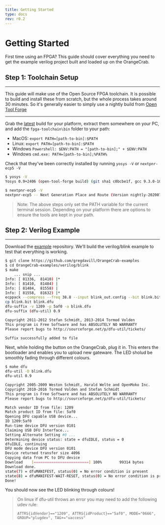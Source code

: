 ```yaml
---
title: Getting Started
type: docs
rev: r0.2
---
```


# Getting Started

First time using an FPGA? This guide should cover everything you need to get the example verilog project built and loaded up on the OrangeCrab.

## Step 1: Toolchain Setup
---

This guide will make use of the Open Source FPGA toolchain. It is possible to build and install these from scratch, but the whole process takes around 30 minutes. So it's generally easier to simply use a nightly build from [Open Tool Forge](https://github.com/open-tool-forge/)

---

Grab the [latest](https://github.com/open-tool-forge/fpga-toolchain/releases) build for your platform, extract them somewhere on your PC, and add the `fpga-toolchain\bin` folder to your path:

 - MacOS: `export PATH=[path-to-bin]:$PATH`
 - Linux: `export PATH=[path-to-bin]:$PATH`
 - Windows `Powershell: $ENV:PATH = "[path-to-bin];" + $ENV:PATH`
 - Windows `cmd.exe: PATH=[path-to-bin];%PATH%`

Check that they've been correctly installed by running `yosys -V` or `nextpnr-ecp5 -V`

```bash
$ yosys -V
Yosys 0.9+2406 (open-tool-forge build) (git sha1 c0bcbe1f, gcc 9.3.0-10ubuntu2 -Os)

$ nextpnr-ecp5 -V
nextpnr-ecp5 -- Next Generation Place and Route (Version nightly-20200707)
```

> Note: The above steps only set the PATH variable for the current terminal session. Depending on your platform there are options to ensure the tools are kept in your path. 

## Step 2: Verilog Example
---
Download the [example](https://github.com/gregdavill/OrangeCrab-examples) repository. We'll build the verilog/blink example to test that everything is working.
```bash
$ git clone https://github.com/gregdavill/OrangeCrab-examples
$ cd OrangeCrab-examples/verilog/blink
$ make
    ... snip ...
Info: [ 81336,  81410) |* 
Info: [ 81410,  81484) | 
Info: [ 81484,  81558) | 
Info: [ 81558,  81632) |* 
ecppack --compress --freq 38.8 --input blink_out.config --bit blink.bit
cp blink.bit blink.dfu
dfu-suffix -v 1209 -p 5af0 -a blink.dfu
dfu-suffix (dfu-util) 0.9

Copyright 2011-2012 Stefan Schmidt, 2013-2014 Tormod Volden
This program is Free Software and has ABSOLUTELY NO WARRANTY
Please report bugs to http://sourceforge.net/p/dfu-util/tickets/

Suffix successfully added to file
```

Next, while holding the button on the OrangeCrab, plug it in. This enters the bootloader and enables you to upload new gateware. 
The LED sholud be smoothly fading through different colours.

```bash
$ make dfu
dfu-util -D blink.dfu
dfu-util 0.9

Copyright 2005-2009 Weston Schmidt, Harald Welte and OpenMoko Inc.
Copyright 2010-2016 Tormod Volden and Stefan Schmidt
This program is Free Software and has ABSOLUTELY NO WARRANTY
Please report bugs to http://sourceforge.net/p/dfu-util/tickets/

Match vendor ID from file: 1209
Match product ID from file: 5af0
Opening DFU capable USB device...
ID 1209:5af0
Run-time device DFU version 0101
Claiming USB DFU Interface...
Setting Alternate Setting #0 ...
Determining device status: state = dfuIDLE, status = 0
dfuIDLE, continuing
DFU mode device DFU version 0101
Device returned transfer size 4096
Copying data from PC to DFU device
Download	[=========================] 100%        99314 bytes
Download done.
state(7) = dfuMANIFEST, status(0) = No error condition is present
state(8) = dfuMANIFEST-WAIT-RESET, status(0) = No error condition is present
Done!
```

You should now see the LED blinking through colours!

> On linux if dfu-util throws an error you may need to add the following udev rule:
>
> `ATTRS{idVendor}=="1209", ATTRS{idProduct}=="5af0", MODE="0666", GROUP="plugdev", TAG+="uaccess"`